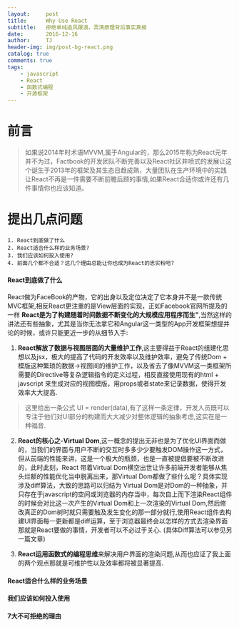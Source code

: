 ```yaml
---
layout:     post
title:      Why Use React
subtitle:   拒绝单纯追风跟浪，弄清原理背后事实真相
date:       2016-12-16
author:     TJ
header-img: img/post-bg-react.png
catalog: true
comments: true
tags:
    - javascript
    - React
    - 函数式编程
    - 开源框架
---
```

# 前言
>如果说2014年时术语MVVM,属于Angular的，那么2015年称为React元年并不为过，Factbook的开发团队不断完善以及React社区井喷式的发展让这个诞生于2013年的框架及其生态日趋成熟，大量团队在生产环境中的实践让React不再是一件需要不断前瞻后顾的事情,如果React合适你或许还有几件事情你也应该知道。

# 提出几点问题
    1. React到底做了什么
    2. React适合什么样的业务场景?
    3. 我们应该如何投入使用?
    4. 前面几个都不合适？这几个理由总能让你也成为React的忠实粉吧?


#### React到底做了什么
React做为FaceBook的产物，它的出身以及定位决定了它本身并不是一款传统MVC框架,相反React更注重的是View层面的实现，正如Facebook官网所提及的一样 **React是为了构建随着时间数据不断变化的大规模应用程序而生"**,当然这样的讲法还有些抽象，尤其是当你无法拿它和Angular这一类型的App开发框架想提并论的时候，或许只能更近一步的从细节入手:
1. **React解放了数据与视图层面的大量维护工作**,这主要得益于React的组建化思想以及jsx，极大的提高了代码的开发效率以及维护效率，避免了传统Dom + 模版这种繁琐的数据->视图间的维护工作，以及省去了像MVVM这一类框架所需要的Directive等复杂逻辑指令的定义过程，相反直接使用现有的html + javscript 来生成对应的视图模版，用props或者state来记录数据，使得开发效率大大提高.
  
  >这里给出一条公式 UI = render(data),有了这样一条定律，开发人员既可以专注于他们对UI部分的构建而大大减少对整体逻辑的抽象考虑,这实在是一种福音.
  
2. **React的核心之-Virtual Dom**,这一概念的提出无非也是为了优化UI界面而做的，当我们的界面与用户不断的交互时多多少少要触发DOM操作这一方式，但从前端的性能来讲，这是一个极大的瓶颈，也是一直被提倡要被不断改进的，此时此刻，React 带着Virtual Dom横空出世让许多前端开发者能够从焦头烂额的性能优化当中脱离出来，那Virtual Dom都做了些什么呢？具体实现涉及diff算法，大致的思路可以归结为 Virtual Dom是对Dom的一种抽象，并只存在于javascript的空间或浏览器的内存当中，每次自上而下渲染React组件的时候会对比这一次产生的Virtual Dom和上一次渲染的Virtual Dom,然后修改真正的Dom树时就只需要触及发生变化的那一部分就行,使用React组件去构建UI界面每一更新都是diff运算，至于浏览器最终会以怎样的方式去渲染界面那就是React要做的事情，开发者可以不必过于关心.
(具体Diff算法可以参见另一篇文章)

3. **React运用函数式的编程思维**来解决用户界面的渲染问题,从而也应证了我上面的两个观点那就是可维护性以及效率都将被显著提高.


#### React适合什么样的业务场景



#### 我们应该如何投入使用

#### 7大不可拒绝的理由


